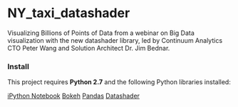 # NY_taxi_datashader
Visualizing Billions of Points of Data from a webinar on Big Data visualization with the new datashader library, led by Continuum Analytics CTO Peter Wang and Solution Architect Dr. Jim Bednar.

### Install

This project requires **Python 2.7** and the following Python libraries installed:

[iPython Notebook](http://ipython.org/notebook.html)
[Bokeh](http://bokeh.pydata.org/en/latest/docs/installation.html)
[Pandas](http://pandas.pydata.org/pandas-docs/stable/install.html)
[Datashader](https://github.com/bokeh/datashader)
